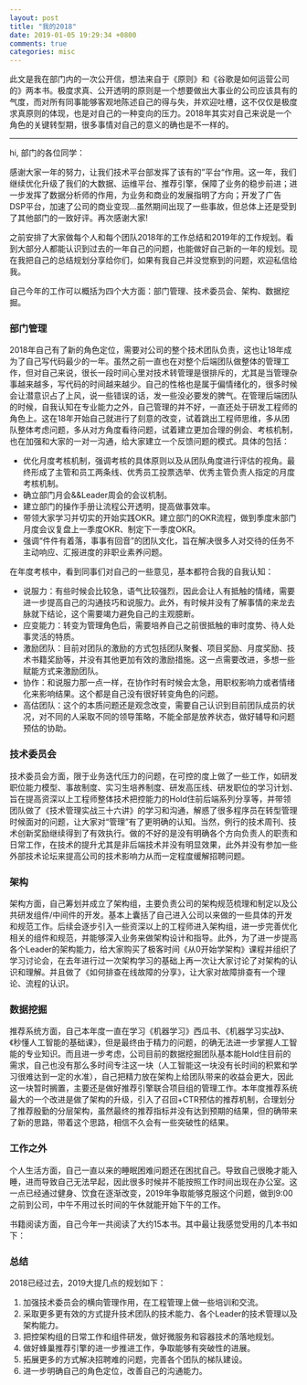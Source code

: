 ```yaml
---
layout: post
title: "我的2018"
date: 2019-01-05 19:29:34 +0800
comments: true
categories: misc
---
```


此文是我在部门内的一次公开信，想法来自于《原则》和《谷歌是如何运营公司的》两本书。极度求真、公开透明的原则是一个想要做出大事业的公司应该具有的气度，而对所有同事能够客观地陈述自己的得与失，并欢迎吐槽，这不仅仅是极度求真原则的体现，也是对自己的一种变向的压力。2018年其实对自己来说是一个角色的关键转型期，很多事情对自己的意义的确也是不一样的。

--- 

hi, 部门的各位同学：

感谢大家一年的努力，让我们技术平台部发挥了该有的”平台“作用。这一年，我们继续优化升级了我们的大数据、运维平台、推荐引擎，保障了业务的稳步前进；进一步发挥了数据分析师的作用，为业务和商业的发展指明了方向；开发了广告DSP平台，加速了公司的商业变现...虽然期间出现了一些事故，但总体上还是受到了其他部门的一致好评。再次感谢大家!

之前安排了大家做每个人和每个团队2018年的工作总结和2019年的工作规划。看到大部分人都能认识到过去的一年自己的问题，也能做好自己新的一年的规划。现在我把自己的总结规划分享给你们，如果有我自己并没觉察到的问题，欢迎私信给我。

自己今年的工作可以概括为四个大方面：部门管理、技术委员会、架构、数据挖掘。

### 部门管理

2018年自己有了新的角色定位，需要对公司的整个技术团队负责，这也让18年成为了自己写代码最少的一年。虽然之前一直也在对整个后端团队做整体的管理工作，但对自己来说，很长一段时间心里对技术转管理是很排斥的，尤其是当管理杂事越来越多，写代码的时间越来越少。自己的性格也是属于偏情绪化的，很多时候会让潜意识占了上风，说一些错误的话，发一些没必要发的脾气。在管理后端团队的时候，自我认知在专业能力之外，自己管理的并不好，一直还处于研发工程师的角色上。这在18年开始自己就进行了刻意的改变，试着跳出工程师思维，多从团队整体考虑问题，多从对方角度看待问题，试着建立更加合理的例会、考核机制，也在加强和大家的一对一沟通，给大家建立一个反馈问题的模式。具体的包括：

- 优化月度考核机制，强调考核的具体原则以及从团队角度进行评估的视角。最终形成了主管和员工两条线、优秀员工投票选举、优秀主管负责人指定的月度考核机制。
- 确立部门月会&&Leader周会的会议机制。
- 建立部门的操作手册让流程公开透明，提高做事效率。
- 带领大家学习并切实的开始实践OKR。建立部门的OKR流程，做到季度末部门月度会议复盘上一季度OKR、制定下一季度OKR。
- 强调“件件有着落，事事有回音”的团队文化，旨在解决很多人对交待的任务不主动响应、汇报进度的非职业素养问题。

在年度考核中，看到同事们对自己的一些意见，基本都符合我的自我认知：

* 说服力：有些时候会比较急，语气比较强烈，因此会让人有抵触的情绪，需要进一步提高自己的沟通技巧和说服力。此外，有时候并没有了解事情的来龙去脉就下结论，这个需要竭力避免自己的主观臆断。
* 应变能力：转变为管理角色后，需要培养自己之前很抵触的审时度势、待人处事灵活的特质。
* 激励团队：目前对团队的激励的方式包括团队聚餐、项目奖励、月度奖励、技术书籍奖励等，并没有其他更加有效的激励措施。这一点需要改进，多想一些赋能方式来激励团队。
* 协作：和说服力那一点一样，在协作时有时候会太急，用职权影响力或者情绪化来影响结果。这个都是自己没有很好转变角色的问题。
* 高估团队：这个的本质问题还是观念改变，需要自己认识到目前团队成员的状况，对不同的人采取不同的领导策略，不能全部是放养状态，做好辅导和问题预估的协助。

### 技术委员会

技术委员会方面，限于业务迭代压力的问题，在可控的度上做了一些工作，如研发职位能力模型、事故制度、实习生培养制度、研发高压线、研发职位的学习计划、旨在提高资深以上工程师整体技术把控能力的Hold住前后端系列分享等，并带领团队做了《技术管理实战三十六讲》的学习和沟通，解惑了很多程序员在转型管理时候面对的问题，让大家对“管理”有了更明确的认知。当然，例行的技术周刊、技术创新奖励继续得到了有效执行。做的不好的是没有明确各个方向负责人的职责和日常工作，在技术的提升尤其是非后端技术并没有明显效果，此外并没有参加一些外部技术论坛来提高公司的技术影响力从而一定程度缓解招聘问题。

### 架构

架构方面，自己筹划并成立了架构组，主要负责公司的架构规范梳理和制定以及公共研发组件/中间件的开发。基本上囊括了自己进入公司以来做的一些具体的开发和规范工作。后续会逐步引入一些资深以上的工程师进入架构组，进一步完善优化相关的组件和规范，并能够深入业务来做架构设计和指导。此外，为了进一步提高各个Leader的架构能力，给大家购买了极客时间《从0开始学架构》课程并组织了学习讨论会，在去年进行过一次架构学习的基础上再一次让大家讨论了对架构的认识和理解。并且做了《如何排查在线故障的分享》，让大家对故障排查有一个理论、流程的认识。

### 数据挖掘

推荐系统方面，自己本年度一直在学习《机器学习》西瓜书、《机器学习实战》、《秒懂人工智能的基础课》，但是最终由于精力的问题，的确无法进一步掌握人工智能的专业知识。而且进一步考虑，公司目前的数据挖掘团队基本能Hold住目前的需求，自己也没有那么多时间专注这一块（人工智能这一块没有长时间的积累和学习很难达到一定的水准），自己把精力放在架构上给团队带来的收益会更大，因此这一块暂时搁置，主要还是做好推荐引擎联合项目组的管理工作。本年度推荐系统最大的一个改进是做了架构的升级，引入了召回+CTR预估的推荐机制，合理划分了推荐殷勤的分层架构，虽然最终的推荐指标并没有达到预期的结果，但的确带来了新的思路，带着这个思路，相信不久会有一些突破性的结果。

### 工作之外

个人生活方面，自己一直以来的睡眠困难问题还在困扰自己。导致自己很晚才能入睡，进而导致自己无法早起，因此很多时候并不能按照工作时间出现在办公室。这一点已经通过健身、饮食在逐渐改变，2019年争取能够克服这个问题，做到9:00之前到公司，中午不用过长时间的午休就能开始下午的工作。

书籍阅读方面，自己今年一共阅读了大约15本书。其中最让我感觉受用的几本书如下：

### 总结

2018已经过去，2019大提几点的规划如下：

1. 加强技术委员会的横向管理作用，在工程管理上做一些培训和交流。
2. 采取更多更有效的方式提升技术团队的技术能力、各个Leader的技术管理以及架构能力。
3. 把控架构组的日常工作和组件研发，做好微服务和容器技术的落地规划。
4. 做好蜂巢推荐引擎的进一步推进工作，争取能够有突破性的进展。
5. 拓展更多的方式解决招聘难的问题，完善各个团队的梯队建设。
6. 进一步明确自己的角色定位，改善自己的沟通能力。